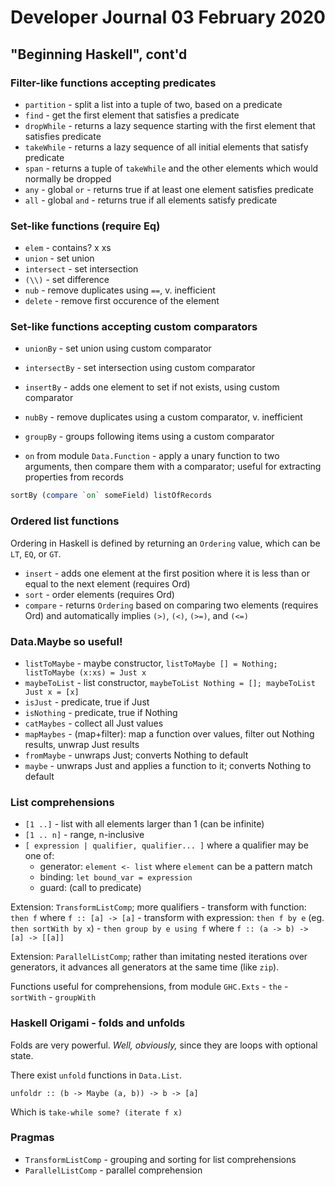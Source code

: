 # Developer Journal 03 February 2020

## "Beginning Haskell", cont'd

### Filter-like functions accepting predicates

- `partition` - split a list into a tuple of two, based on a predicate
- `find` - get the first element that satisfies a predicate
- `dropWhile` - returns a lazy sequence starting with the first element that satisfies predicate
- `takeWhile` - returns a lazy sequence of all initial elements that satisfy predicate
- `span` - returns a tuple of `takeWhile` and the other elements which would normally be dropped
- `any` - global `or` - returns true if at least one element satisfies predicate
- `all` - global `and` - returns true if all elements satisfy predicate 

### Set-like functions (require Eq)

- `elem` - contains? x xs
- `union` - set union
- `intersect` - set intersection
- `(\\)` - set difference
- `nub` - remove duplicates using `==`, v. inefficient
- `delete` - remove first occurence of the element

### Set-like functions accepting custom comparators

- `unionBy` - set union using custom comparator
- `intersectBy` - set intersection using custom comparator
- `insertBy` - adds one element to set if not exists, using custom comparator
- `nubBy` - remove duplicates using a custom comparator, v. inefficient
- `groupBy` - groups following items using a custom comparator

- `on` from module `Data.Function` - apply a unary function to two arguments,
    then compare them with a comparator; useful for extracting properties
    from records
    
```haskell
sortBy (compare `on` someField) listOfRecords
```

### Ordered list functions

Ordering in Haskell is defined by returning an `Ordering` value,
which can be `LT`, `EQ`, or `GT`.

- `insert` - adds one element at the first position where it is less than
    or equal to the next element (requires Ord)
- `sort` - order elements (requires Ord)
- `compare` - returns `Ordering` based on comparing two elements (requires Ord)
    and automatically implies `(>)`, `(<)`, `(>=)`, and `(<=)`

### Data.Maybe so useful!

- `listToMaybe` - maybe constructor, `listToMaybe [] = Nothing; listToMaybe (x:xs) = Just x`
- `maybeToList` - list constructor, `maybeToList Nothing = []; maybeToList Just x = [x]`
- `isJust` - predicate, true if Just
- `isNothing` - predicate, true if Nothing
- `catMaybes` - collect all Just values
- `mapMaybes` - (map+filter): map a function over values, filter out Nothing results, unwrap Just results
- `fromMaybe` - unwraps Just; converts Nothing to default
- `maybe` - unwraps Just and applies a function to it; converts Nothing to default

### List comprehensions

- `[1 ..]` - list with all elements larger than 1 (can be infinite)
- `[1 .. n]` - range, n-inclusive
- `[ expression | qualifier, qualifier... ]` where a qualifier may be one of:
    - generator: `element <- list` where `element` can be a pattern match
    - binding: `let bound_var = expression`
    - guard: (call to predicate)
    
Extension: `TransformListComp`; more qualifiers
    - transform with function: `then f` where `f :: [a] -> [a]`
    - transform with expression: `then f by e` (eg. `then sortWith by x`)
    - `then group by e using f` where  `f :: (a -> b) -> [a] -> [[a]]`

Extension: `ParallelListComp`; rather than imitating nested iterations over
    generators, it advances all generators at the same time (like `zip`).

Functions useful for comprehensions, from module `GHC.Exts`
    - `the`
    - `sortWith`
    - `groupWith`

### Haskell Origami - folds and unfolds

Folds are very powerful. _Well, obviously,_ since they are loops with optional state.

There exist `unfold` functions in `Data.List`.

`unfoldr :: (b -> Maybe (a, b)) -> b -> [a]`

Which is `take-while some? (iterate f x)`

### Pragmas

- `TransformListComp` - grouping and sorting for list comprehensions
- `ParallelListComp` - parallel comprehension